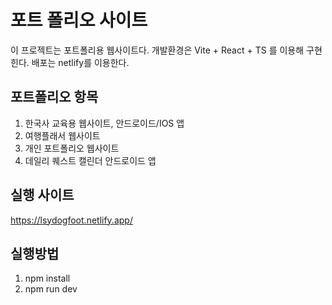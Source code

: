 # 포트 폴리오 사이트
이 프로젝트는 포트폴리용 웹사이트다.
개발환경은 Vite + React + TS 를 이용해 구현힌다.
배포는 netlify를 이용한다.

## 포트폴리오 항목
1. 한국사 교육용 웹사이트, 안드로이드/IOS 앱
2. 여행플래서 웹사이트
3. 개인 포트폴리오 웹사이트
4. 데일리 퀘스트 캘린더 안드로이드 앱 

## 실행 사이트
https://lsydogfoot.netlify.app/

## 실행방법 <br>
1. npm install
2. npm run dev
